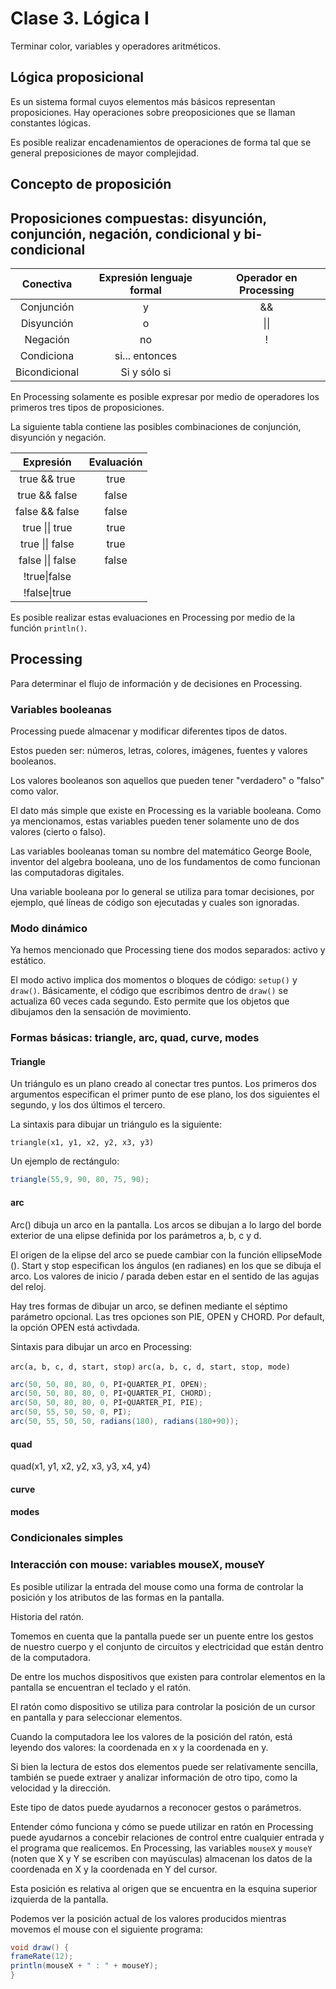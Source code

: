 # Clase 3. Lógica I

Terminar color, variables y operadores aritméticos. 

## Lógica proposicional

Es un sistema formal cuyos elementos más básicos representan proposiciones. Hay operaciones sobre preoposiciones que se llaman constantes lógicas. 

Es posible realizar encadenamientos de operaciones de forma tal que se general preposiciones de mayor complejidad. 

## Concepto de proposición

## Proposiciones compuestas: disyunción, conjunción, negación, condicional y bi-condicional

| Conectiva   | Expresión lenguaje formal| Operador en Processing |
|:-----------:|:------------------------:|:----------------------:|
| Conjunción   | y                        | &&                    |
| Disyunción   | o                        | &#124;&#124;          |
| Negación     | no                       | !                     |
| Condiciona   | si... entonces           |                       |
| Bicondicional| Si y sólo si             |                       |

En Processing solamente es posible expresar por medio de operadores los primeros tres tipos de proposiciones. 

La siguiente tabla contiene las posibles combinaciones de conjunción, disyunción y negación. 

|Expresión|Evaluación|
|:-------:|:--------:|
|true && true|true|
|true && false|false|
|false && false|false|
|true &#124;&#124; true|true|
|true &#124;&#124; false|true|
|false &#124;&#124; false |false|
|!true&#124;false|
|!false&#124;true|

Es posible realizar estas evaluaciones en Processing por medio de la función  `println()`. 

## Processing

Para determinar el flujo de información y de decisiones en Processing. 

### Variables booleanas

Processing puede almacenar y modificar diferentes tipos de datos. 

Estos pueden ser: números, letras, colores, imágenes, fuentes y valores booleanos. 

Los valores booleanos son aquellos que pueden tener "verdadero" o "falso" como valor. 

El dato más simple que existe en Processing es la variable booleana. Como ya mencionamos, estas variables pueden tener solamente uno de dos valores (cierto o falso). 

Las variables booleanas toman su nombre del matemático George Boole, inventor del algebra booleana, uno de los fundamentos de como funcionan las computadoras digitales. 

Una variable booleana por lo general se utiliza para tomar decisiones, por ejemplo, qué líneas de código son ejecutadas y cuales son ignoradas. 

### Modo dinámico

Ya hemos mencionado que Processing tiene dos modos separados: activo y estático. 

El modo activo implica dos momentos o bloques de código: `setup()` y `draw()`. Básicamente, el código que escribimos dentro de `draw()` se actualiza 60 veces cada segundo. Esto permite que los objetos que dibujamos den la sensación de movimiento. 

### Formas básicas: triangle, arc, quad, curve, modes

#### Triangle

Un triángulo es un plano creado al conectar tres puntos. Los primeros dos argumentos especifican el primer punto de ese plano, los dos siguientes el segundo, y los dos últimos el tercero. 

La sintaxis para dibujar un triángulo es la siguiente: 

`triangle(x1, y1, x2, y2, x3, y3)`

Un ejemplo de rectángulo: 

```java
triangle(55,9, 90, 80, 75, 90);
```

#### arc

Arc() dibuja un arco en la pantalla. Los arcos se dibujan a lo largo del borde exterior de una elipse definida por los parámetros a, b, c y d.

El origen de la elipse del arco se puede cambiar con la función ellipseMode (). Start y stop especifican los ángulos (en radianes) en los que se dibuja el arco. Los valores de inicio / parada deben estar en el sentido de las agujas del reloj.

Hay tres formas de dibujar un arco, se definen mediante el séptimo parámetro opcional. Las tres opciones son PIE, OPEN y CHORD. Por default, la opción OPEN está activdada.  

Sintaxis para dibujar un arco en Processing: 

``arc(a, b, c, d, start, stop)``
``arc(a, b, c, d, start, stop, mode)``

```java
arc(50, 50, 80, 80, 0, PI+QUARTER_PI, OPEN);
arc(50, 50, 80, 80, 0, PI+QUARTER_PI, CHORD);
arc(50, 50, 80, 80, 0, PI+QUARTER_PI, PIE);
arc(50, 55, 50, 50, 0, PI); 
arc(50, 55, 50, 50, radians(180), radians(180+90)); 
```
#### quad

quad(x1, y1, x2, y2, x3, y3, x4, y4)

#### curve

#### modes

### Condicionales simples

### Interacción con mouse: variables mouseX, mouseY

Es posible utilizar la entrada del mouse como una forma de controlar la posición y los atributos de las formas en la pantalla.

Historia del ratón. 

Tomemos en cuenta que la pantalla puede ser un puente entre los gestos de nuestro cuerpo y el conjunto de circuitos y electricidad que están dentro de la computadora. 

De entre los muchos dispositivos que existen para controlar elementos en la pantalla se encuentran el teclado y el ratón. 

El ratón como dispositivo se utiliza para controlar la posición de un cursor en pantalla y para seleccionar elementos. 

Cuando la computadora lee los valores de la posición del ratón, está leyendo dos valores: la coordenada en x y la coordenada en y. 

Si bien la lectura de estos dos elementos puede ser relativamente sencilla, también se puede extraer y analizar información de otro tipo, como la velocidad y la dirección. 

Este tipo de datos puede ayudarnos a reconocer gestos o parámetros.

Entender cómo funciona y cómo se puede utilizar en ratón en Processing puede ayudarnos a concebir relaciones de control entre cualquier entrada y el programa que realicemos. 
En Processing, las variables `mouseX` y `mouseY` (noten que X y Y se escriben con mayúsculas) almacenan los datos de la coordenada en X y la coordenada en Y del cursor. 

Esta posición es relativa al origen que se encuentra en la esquina superior izquierda de la pantalla. 

Podemos ver la posición actual de los valores producidos mientras movemos el mouse con el siguiente programa: 

```java
void draw() {
frameRate(12);
println(mouseX + " : " + mouseY);
}
```
